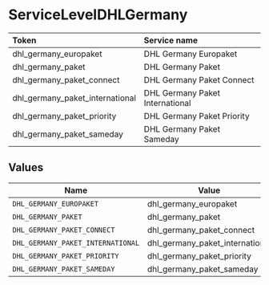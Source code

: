 # ServiceLevelDHLGermany

|Token | Service name|
|:---|:---|
| dhl_germany_europaket | DHL Germany Europaket|
| dhl_germany_paket | DHL Germany Paket|
| dhl_germany_paket_connect | DHL Germany Paket Connect|
| dhl_germany_paket_international | DHL Germany Paket International|
| dhl_germany_paket_priority | DHL Germany Paket Priority|
| dhl_germany_paket_sameday | DHL Germany Paket Sameday|



## Values

| Name                              | Value                             |
| --------------------------------- | --------------------------------- |
| `DHL_GERMANY_EUROPAKET`           | dhl_germany_europaket             |
| `DHL_GERMANY_PAKET`               | dhl_germany_paket                 |
| `DHL_GERMANY_PAKET_CONNECT`       | dhl_germany_paket_connect         |
| `DHL_GERMANY_PAKET_INTERNATIONAL` | dhl_germany_paket_international   |
| `DHL_GERMANY_PAKET_PRIORITY`      | dhl_germany_paket_priority        |
| `DHL_GERMANY_PAKET_SAMEDAY`       | dhl_germany_paket_sameday         |